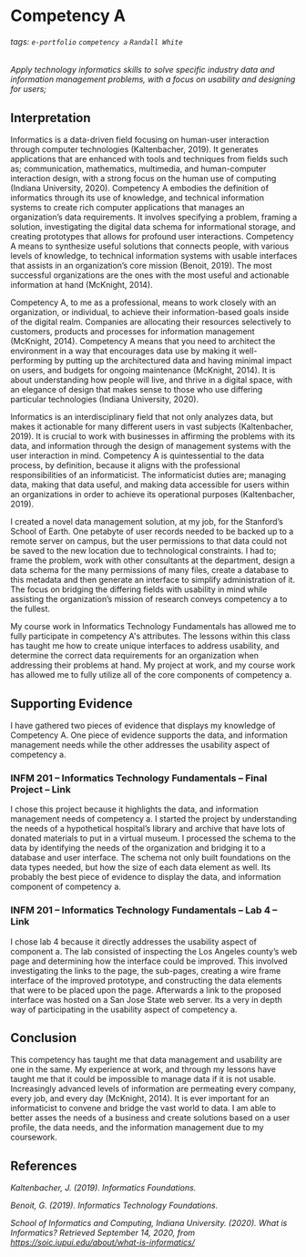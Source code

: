 # Competency A

###### tags: `e-portfolio` `competency a` `Randall White`

*Apply technology informatics skills to solve specific industry data and information management problems, with a focus on usability and designing for users;*

## Interpretation

Informatics is a data-driven field focusing on human-user interaction through computer technologies (Kaltenbacher, 2019). It generates applications that are enhanced with tools and techniques from fields such as; communication, mathematics, multimedia, and human-computer interaction design, with a strong focus on the human use of computing (Indiana University, 2020). Competency A embodies the definition of informatics through its use of knowledge, and technical information systems to create rich computer applications that manages an organization’s data requirements. It involves specifying a problem, framing a solution, investigating the digital data schema for informational storage, and creating prototypes that allows for profound user interactions. Competency A means to synthesize useful solutions that connects people, with various levels of knowledge, to technical information systems with usable interfaces that assists in an organization’s core mission (Benoit, 2019). The most successful organizations are the ones with the most useful and actionable information at hand (McKnight, 2014).

Competency A, to me as a professional, means to work closely with an organization, or individual, to achieve their information-based goals inside of the digital realm. Companies are allocating their resources selectively to customers, products and processes for information management (McKnight, 2014). Competency A means that you need to architect the environment in a way that encourages data use by making it well-performing by putting up the architectured data and having minimal impact on users, and budgets for ongoing maintenance (McKnight, 2014). It is about understanding how people will live, and thrive in a digital space, with an elegance of design that makes sense to those who use differing particular technologies (Indiana University, 2020).

Informatics is an interdisciplinary field that not only analyzes data, but makes it actionable for many different users in vast subjects (Kaltenbacher, 2019). It is crucial to work with businesses in affirming the problems with its data, and information through the design of management systems with the user interaction in mind. Competency A is quintessential to the data process, by definition, because it aligns with the  professional responsibilities of an informaticist. The informaticist duties are; managing data, making that data useful, and making data accessible for users within an organizations in order to achieve its operational purposes (Kaltenbacher, 2019).

I created a novel data management solution, at my job, for the Stanford’s School of Earth. One petabyte of user records needed to be backed up to a remote server on campus, but the user permissions to that data could not be saved to the new location due to technological constraints. I had to; frame the problem, work with other consultants at the department, design a data schema for the many permissions of many files, create a database to this metadata and then generate an interface to simplify administration of it. The focus on bridging the differing fields with usability in mind while assisting the organization’s mission of research conveys competency a to the fullest.

My course work in Informatics Technology Fundamentals has allowed me to fully participate in competency A's attributes. The lessons within this class has taught me how to create unique interfaces to address usability, and determine the correct data requirements for an organization when addressing their problems at hand. My project at work, and my course work has allowed me to fully utilize all of the core components of competency a.

## Supporting Evidence

I have gathered two pieces of evidence that displays my knowledge of Competency A. One piece of evidence supports the data, and information management needs while the other addresses the usability aspect of competency a.

### INFM 201 – Informatics Technology Fundamentals – Final Project – Link 

I chose this project because it highlights the data, and information management needs of competency a. I started the project by understanding the needs of a hypothetical hospital’s library and archive that have lots of donated materials to put in a virtual museum. I processed the schema to the data by identifying the needs of the organization and bridging it to a database and user interface. The schema not only built foundations on the data types needed, but how the size of each data element as well. Its probably the best piece of evidence to display the data, and information component of competency a.


### INFM 201 – Informatics Technology Fundamentals – Lab 4 – Link 

I chose lab 4 because it directly addresses the usability aspect of component a. The lab consisted of inspecting the Los Angeles county’s web page and determining how the interface could be improved. This involved investigating the links to the page, the sub-pages, creating a wire frame interface of the improved prototype, and constructing the data elements that were to be placed upon the page. Afterwards a link to the proposed interface was hosted on a San Jose State web server. Its a very in depth way of participating in the usability aspect of competency a.

## Conclusion

This competency has taught me that data management and usability are one in the same. My experience at work, and through my lessons have taught me that it could be impossible to manage data if it is not usable. Increasingly advanced levels of information are permeating every company, every job, and every day (McKnight, 2014). It is ever important for an informaticist to convene and bridge the vast world to data. I am able to better asses the needs of a business and create solutions based on a user profile, the data needs, and the information management due to my coursework. 


## References

*Kaltenbacher, J. (2019). Informatics Foundations.*

*Benoit, G. (2019). Informatics Technology Foundations.*

*School of Informatics and Computing, Indiana University. (2020). What is Informatics? Retrieved 	September 14, 2020, from https://soic.iupui.edu/about/what-is-informatics/*